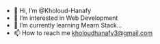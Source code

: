 - 👋 Hi, I’m @Kholoud-Hanafy
- 👀 I’m interested in  Web Development
- 🌱 I’m currently learning Mearn Stack...
- 📫 How to reach me kholoudhanafy3@gmail.com


<!---
Kholoud-Hanafy/Kholoud-Hanafy is a ✨ special ✨ repository because its `README.md` (this file) appears on your GitHub profile.
You can click the Preview link to take a look at your changes.
--->
